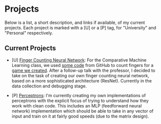 # Projects
Below is a list, a short description, and links if available, of my current projects.  Each project is marked with a [U] or a [P] tag, for "University" and "Personal" respectively.

## Current Projects

- [U] [Finger Counting Neural Network](https://github.com/johnberroa/Finger-Counting-Neural-Network): For the Comparative Machine Learning class, we used [some code](https://github.com/jgv7/CNN-HowManyFingers) from GitHub to count fingers for a [game we created](https://github.com/johnberroa/Duel-of-the-Numbers).  After a follow-up talk with the professor, I decided to take on the task of creating our own finger counting neural network, based on a more sophisticated architecture (ResNet).  Currently in the data collection and debugging stage.

- [P] [Perceptrons](https://github.com/johnberroa/Perceptrons): I'm currently creating my own implementations of perceptrons with the explicit focus of trying to understand how they work with clean code.  This includes an MLP (feedforward neural network) implementation which should be able to take in any vector of input and train on it at fairly good speeds (due to the matrix design).

